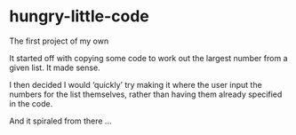 # hungry-little-code
The first project of my own

It started off with copying some code to work out the largest number from a given list. It made sense.

I then decided I would ‘quickly’ try making it where the user input the numbers for the list themselves, rather than having them already specified in the code.

And it spiraled from there ...
